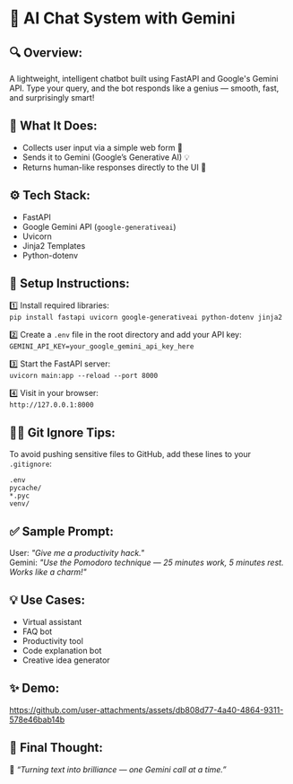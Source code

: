 🤖 AI Chat System with Gemini
==============================

🔍 Overview:
-------------
A lightweight, intelligent chatbot built using FastAPI and Google's Gemini API. Type your query, and the bot responds like a genius — smooth, fast, and surprisingly smart!

🎯 What It Does:
------------------
- Collects user input via a simple web form 📝
- Sends it to Gemini (Google’s Generative AI) 💡
- Returns human-like responses directly to the UI 💬

⚙️ Tech Stack:
---------------
- FastAPI
- Google Gemini API (`google-generativeai`)
- Uvicorn
- Jinja2 Templates
- Python-dotenv

🚀 Setup Instructions:
------------------------
1️⃣ Install required libraries: <br>
    ```
    pip install fastapi uvicorn google-generativeai python-dotenv jinja2
    ```

2️⃣ Create a `.env` file in the root directory and add your API key: <br>
    ```
    GEMINI_API_KEY=your_google_gemini_api_key_here
    ```

3️⃣ Start the FastAPI server: <br>
    ```
    uvicorn main:app --reload --port 8000
    ```

4️⃣ Visit in your browser: <br>
    ```
    http://127.0.0.1:8000
    ```

🙅‍♂️ Git Ignore Tips:
-----------------------
To avoid pushing sensitive files to GitHub, add these lines to your `.gitignore`:
```
.env 
pycache/
*.pyc
venv/
```


✅ Sample Prompt:
-------------------
User: *"Give me a productivity hack."*  
Gemini: *"Use the Pomodoro technique — 25 minutes work, 5 minutes rest. Works like a charm!"*

💡 Use Cases:
--------------
- Virtual assistant
- FAQ bot
- Productivity tool
- Code explanation bot
- Creative idea generator

✨ Demo:
--------------
https://github.com/user-attachments/assets/db808d77-4a40-4864-9311-578e46bab14b

💬 Final Thought:
-------------------
🧠 *“Turning text into brilliance — one Gemini call at a time.”*
